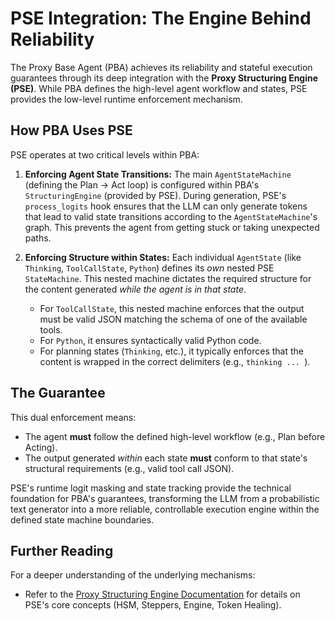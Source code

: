 # PSE Integration: The Engine Behind Reliability

The Proxy Base Agent (PBA) achieves its reliability and stateful execution guarantees through its deep integration with the **Proxy Structuring Engine (PSE)**. While PBA defines the high-level agent workflow and states, PSE provides the low-level runtime enforcement mechanism.

## How PBA Uses PSE

PSE operates at two critical levels within PBA:

1.  **Enforcing Agent State Transitions:** The main `AgentStateMachine` (defining the Plan -> Act loop) is configured within PBA's `StructuringEngine` (provided by PSE). During generation, PSE's `process_logits` hook ensures that the LLM can only generate tokens that lead to valid state transitions according to the `AgentStateMachine`'s graph. This prevents the agent from getting stuck or taking unexpected paths.

2.  **Enforcing Structure within States:** Each individual `AgentState` (like `Thinking`, `ToolCallState`, `Python`) defines its *own* nested PSE `StateMachine`. This nested machine dictates the required structure for the content generated *while the agent is in that state*.
    *   For `ToolCallState`, this nested machine enforces that the output must be valid JSON matching the schema of one of the available tools.
    *   For `Python`, it ensures syntactically valid Python code.
    *   For planning states (`Thinking`, etc.), it typically enforces that the content is wrapped in the correct delimiters (e.g., ```thinking ... ```).

## The Guarantee

This dual enforcement means:

*   The agent **must** follow the defined high-level workflow (e.g., Plan before Acting).
*   The output generated *within* each state **must** conform to that state's structural requirements (e.g., valid tool call JSON).

PSE's runtime logit masking and state tracking provide the technical foundation for PBA's guarantees, transforming the LLM from a probabilistic text generator into a more reliable, controllable execution engine within the defined state machine boundaries.

## Further Reading

For a deeper understanding of the underlying mechanisms:

*   Refer to the [Proxy Structuring Engine Documentation](https://docs.theproxycompany.com/pse/) for details on PSE's core concepts (HSM, Steppers, Engine, Token Healing).